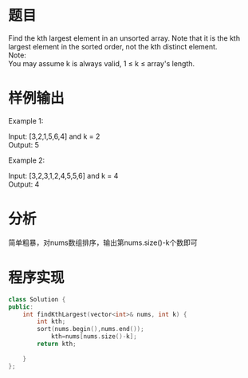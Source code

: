# 题目
Find the kth largest element in an unsorted array. Note that it is the kth largest element in the sorted order, not the kth distinct element.\
Note:\
You may assume k is always valid, 1 ≤ k ≤ array's length.

# 样例输出
Example 1:

Input: [3,2,1,5,6,4] and k = 2\
Output: 5

Example 2:

Input: [3,2,3,1,2,4,5,5,6] and k = 4\
Output: 4

# 分析
简单粗暴，对nums数组排序，输出第nums.size()-k个数即可
# 程序实现
```cpp
class Solution {
public:
    int findKthLargest(vector<int>& nums, int k) {
        int kth;
        sort(nums.begin(),nums.end());
            kth=nums[nums.size()-k];
        return kth;
            
    }
};
```